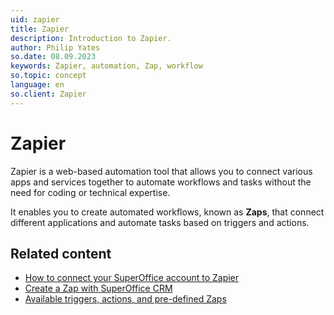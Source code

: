 ```yaml
---
uid: zapier
title: Zapier
description: Introduction to Zapier.
author: Philip Yates
so.date: 08.09.2023
keywords: Zapier, automation, Zap, workflow
so.topic: concept
language: en
so.client: Zapier
---
```


# Zapier

Zapier is a web-based automation tool that allows you to connect various apps and services together to automate workflows and tasks without the need for coding or technical expertise.

It enables you to create automated workflows, known as **Zaps**, that connect different applications and automate tasks based on triggers and actions.

## Related content

* [How to connect your SuperOffice account to Zapier][2]
* [Create a Zap with SuperOffice CRM][3]
* [Available triggers, actions, and pre-defined Zaps][1]

<!-- Referenced links -->
[1]: reference.md
[2]: get-started/set-up-account.md
[3]: get-started/create-zap.md
